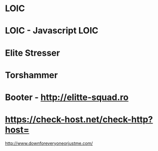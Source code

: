 LOIC
====

LOIC - Javascript LOIC
====
Elite Stresser
====
Torshammer
====
Booter - http://elitte-squad.ro
====
https://check-host.net/check-http?host= 
====
http://www.downforeveryoneorjustme.com/
